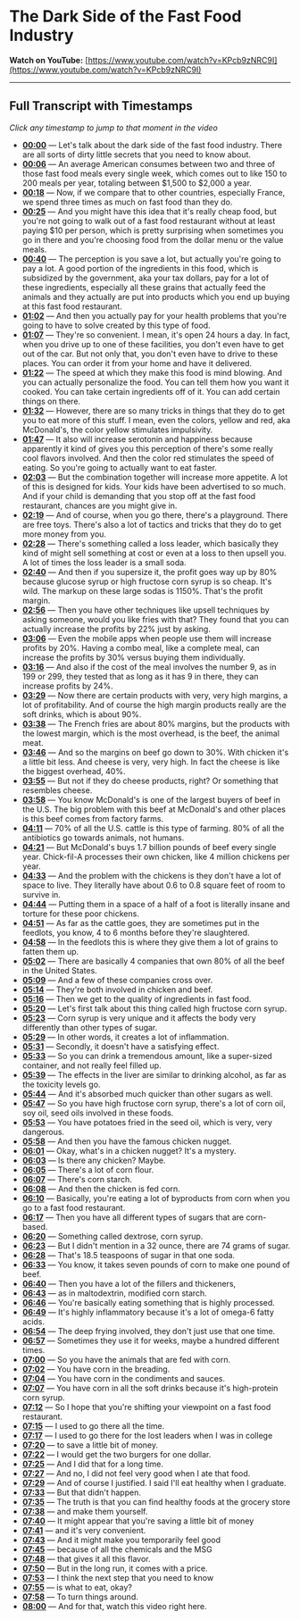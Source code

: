 # The Dark Side of the Fast Food Industry

**Watch on YouTube:** [https://www.youtube.com/watch?v=KPcb9zNRC9I](https://www.youtube.com/watch?v=KPcb9zNRC9I)

---

## Full Transcript with Timestamps

*Click any timestamp to jump to that moment in the video*

- **[00:00](https://www.youtube.com/watch?v=KPcb9zNRC9I&t=0s)** — Let's talk about the dark side of the fast food industry. There are all sorts of dirty little secrets that you need to know about.
- **[00:06](https://www.youtube.com/watch?v=KPcb9zNRC9I&t=6s)** — An average American consumes between two and three of those fast food meals every single week, which comes out to like 150 to 200 meals per year, totaling between $1,500 to $2,000 a year.
- **[00:18](https://www.youtube.com/watch?v=KPcb9zNRC9I&t=18s)** — Now, if we compare that to other countries, especially France, we spend three times as much on fast food than they do.
- **[00:25](https://www.youtube.com/watch?v=KPcb9zNRC9I&t=25s)** — And you might have this idea that it's really cheap food, but you're not going to walk out of a fast food restaurant without at least paying $10 per person, which is pretty surprising when sometimes you go in there and you're choosing food from the dollar menu or the value meals.
- **[00:40](https://www.youtube.com/watch?v=KPcb9zNRC9I&t=40s)** — The perception is you save a lot, but actually you're going to pay a lot. A good portion of the ingredients in this food, which is subsidized by the government, aka your tax dollars, pay for a lot of these ingredients, especially all these grains that actually feed the animals and they actually are put into products which you end up buying at this fast food restaurant.
- **[01:02](https://www.youtube.com/watch?v=KPcb9zNRC9I&t=62s)** — And then you actually pay for your health problems that you're going to have to solve created by this type of food.
- **[01:07](https://www.youtube.com/watch?v=KPcb9zNRC9I&t=67s)** — They're so convenient. I mean, it's open 24 hours a day. In fact, when you drive up to one of these facilities, you don't even have to get out of the car. But not only that, you don't even have to drive to these places. You can order it from your home and have it delivered.
- **[01:22](https://www.youtube.com/watch?v=KPcb9zNRC9I&t=82s)** — The speed at which they make this food is mind blowing. And you can actually personalize the food. You can tell them how you want it cooked. You can take certain ingredients off of it. You can add certain things on there.
- **[01:32](https://www.youtube.com/watch?v=KPcb9zNRC9I&t=92s)** — However, there are so many tricks in things that they do to get you to eat more of this stuff. I mean, even the colors, yellow and red, aka McDonald's, the color yellow stimulates impulsivity.
- **[01:47](https://www.youtube.com/watch?v=KPcb9zNRC9I&t=107s)** — It also will increase serotonin and happiness because apparently it kind of gives you this perception of there's some really cool flavors involved. And then the color red stimulates the speed of eating. So you're going to actually want to eat faster.
- **[02:03](https://www.youtube.com/watch?v=KPcb9zNRC9I&t=123s)** — But the combination together will increase more appetite. A lot of this is designed for kids. Your kids have been advertised to so much. And if your child is demanding that you stop off at the fast food restaurant, chances are you might give in.
- **[02:19](https://www.youtube.com/watch?v=KPcb9zNRC9I&t=139s)** — And of course, when you go there, there's a playground. There are free toys. There's also a lot of tactics and tricks that they do to get more money from you.
- **[02:28](https://www.youtube.com/watch?v=KPcb9zNRC9I&t=148s)** — There's something called a loss leader, which basically they kind of might sell something at cost or even at a loss to then upsell you. A lot of times the loss leader is a small soda.
- **[02:40](https://www.youtube.com/watch?v=KPcb9zNRC9I&t=160s)** — And then if you supersize it, the profit goes way up by 80% because glucose syrup or high fructose corn syrup is so cheap. It's wild. The markup on these large sodas is 1150%. That's the profit margin.
- **[02:56](https://www.youtube.com/watch?v=KPcb9zNRC9I&t=176s)** — Then you have other techniques like upsell techniques by asking someone, would you like fries with that? They found that you can actually increase the profits by 22% just by asking.
- **[03:06](https://www.youtube.com/watch?v=KPcb9zNRC9I&t=186s)** — Even the mobile apps when people use them will increase profits by 20%. Having a combo meal, like a complete meal, can increase the profits by 30% versus buying them individually.
- **[03:16](https://www.youtube.com/watch?v=KPcb9zNRC9I&t=196s)** — And also if the cost of the meal involves the number 9, as in 199 or 299, they tested that as long as it has 9 in there, they can increase profits by 24%.
- **[03:29](https://www.youtube.com/watch?v=KPcb9zNRC9I&t=209s)** — Now there are certain products with very, very high margins, a lot of profitability. And of course the high margin products really are the soft drinks, which is about 90%.
- **[03:38](https://www.youtube.com/watch?v=KPcb9zNRC9I&t=218s)** — The French fries are about 80% margins, but the products with the lowest margin, which is the most overhead, is the beef, the animal meat.
- **[03:46](https://www.youtube.com/watch?v=KPcb9zNRC9I&t=226s)** — And so the margins on beef go down to 30%. With chicken it's a little bit less. And cheese is very, very high. In fact the cheese is like the biggest overhead, 40%.
- **[03:55](https://www.youtube.com/watch?v=KPcb9zNRC9I&t=235s)** — But not if they do cheese products, right? Or something that resembles cheese.
- **[03:58](https://www.youtube.com/watch?v=KPcb9zNRC9I&t=238s)** — You know McDonald's is one of the largest buyers of beef in the U.S. The big problem with this beef at McDonald's and other places is this beef comes from factory farms.
- **[04:11](https://www.youtube.com/watch?v=KPcb9zNRC9I&t=251s)** — 70% of all the U.S. cattle is this type of farming. 80% of all the antibiotics go towards animals, not humans.
- **[04:21](https://www.youtube.com/watch?v=KPcb9zNRC9I&t=261s)** — But McDonald's buys 1.7 billion pounds of beef every single year. Chick-fil-A processes their own chicken, like 4 million chickens per year.
- **[04:33](https://www.youtube.com/watch?v=KPcb9zNRC9I&t=273s)** — And the problem with the chickens is they don't have a lot of space to live. They literally have about 0.6 to 0.8 square feet of room to survive in.
- **[04:44](https://www.youtube.com/watch?v=KPcb9zNRC9I&t=284s)** — Putting them in a space of a half of a foot is literally insane and torture for these poor chickens.
- **[04:51](https://www.youtube.com/watch?v=KPcb9zNRC9I&t=291s)** — As far as the cattle goes, they are sometimes put in the feedlots, you know, 4 to 6 months before they're slaughtered.
- **[04:58](https://www.youtube.com/watch?v=KPcb9zNRC9I&t=298s)** — In the feedlots this is where they give them a lot of grains to fatten them up.
- **[05:02](https://www.youtube.com/watch?v=KPcb9zNRC9I&t=302s)** — There are basically 4 companies that own 80% of all the beef in the United States.
- **[05:09](https://www.youtube.com/watch?v=KPcb9zNRC9I&t=309s)** — And a few of these companies cross over.
- **[05:14](https://www.youtube.com/watch?v=KPcb9zNRC9I&t=314s)** — They're both involved in chicken and beef.
- **[05:16](https://www.youtube.com/watch?v=KPcb9zNRC9I&t=316s)** — Then we get to the quality of ingredients in fast food.
- **[05:20](https://www.youtube.com/watch?v=KPcb9zNRC9I&t=320s)** — Let's first talk about this thing called high fructose corn syrup.
- **[05:23](https://www.youtube.com/watch?v=KPcb9zNRC9I&t=323s)** — Corn syrup is very unique and it affects the body very differently than other types of sugar.
- **[05:29](https://www.youtube.com/watch?v=KPcb9zNRC9I&t=329s)** — In other words, it creates a lot of inflammation.
- **[05:31](https://www.youtube.com/watch?v=KPcb9zNRC9I&t=331s)** — Secondly, it doesn't have a satisfying effect.
- **[05:33](https://www.youtube.com/watch?v=KPcb9zNRC9I&t=333s)** — So you can drink a tremendous amount, like a super-sized container, and not really feel filled up.
- **[05:39](https://www.youtube.com/watch?v=KPcb9zNRC9I&t=339s)** — The effects in the liver are similar to drinking alcohol, as far as the toxicity levels go.
- **[05:44](https://www.youtube.com/watch?v=KPcb9zNRC9I&t=344s)** — And it's absorbed much quicker than other sugars as well.
- **[05:47](https://www.youtube.com/watch?v=KPcb9zNRC9I&t=347s)** — So you have high fructose corn syrup, there's a lot of corn oil, soy oil, seed oils involved in these foods.
- **[05:53](https://www.youtube.com/watch?v=KPcb9zNRC9I&t=353s)** — You have potatoes fried in the seed oil, which is very, very dangerous.
- **[05:58](https://www.youtube.com/watch?v=KPcb9zNRC9I&t=358s)** — And then you have the famous chicken nugget.
- **[06:01](https://www.youtube.com/watch?v=KPcb9zNRC9I&t=361s)** — Okay, what's in a chicken nugget? It's a mystery.
- **[06:03](https://www.youtube.com/watch?v=KPcb9zNRC9I&t=363s)** — Is there any chicken? Maybe.
- **[06:05](https://www.youtube.com/watch?v=KPcb9zNRC9I&t=365s)** — There's a lot of corn flour.
- **[06:07](https://www.youtube.com/watch?v=KPcb9zNRC9I&t=367s)** — There's corn starch.
- **[06:08](https://www.youtube.com/watch?v=KPcb9zNRC9I&t=368s)** — And then the chicken is fed corn.
- **[06:10](https://www.youtube.com/watch?v=KPcb9zNRC9I&t=370s)** — Basically, you're eating a lot of byproducts from corn when you go to a fast food restaurant.
- **[06:17](https://www.youtube.com/watch?v=KPcb9zNRC9I&t=377s)** — Then you have all different types of sugars that are corn-based.
- **[06:20](https://www.youtube.com/watch?v=KPcb9zNRC9I&t=380s)** — Something called dextrose, corn syrup.
- **[06:23](https://www.youtube.com/watch?v=KPcb9zNRC9I&t=383s)** — But I didn't mention in a 32 ounce, there are 74 grams of sugar.
- **[06:28](https://www.youtube.com/watch?v=KPcb9zNRC9I&t=388s)** — That's 18.5 teaspoons of sugar in that one soda.
- **[06:33](https://www.youtube.com/watch?v=KPcb9zNRC9I&t=393s)** — You know, it takes seven pounds of corn to make one pound of beef.
- **[06:40](https://www.youtube.com/watch?v=KPcb9zNRC9I&t=400s)** — Then you have a lot of the fillers and thickeners,
- **[06:43](https://www.youtube.com/watch?v=KPcb9zNRC9I&t=403s)** — as in maltodextrin, modified corn starch.
- **[06:46](https://www.youtube.com/watch?v=KPcb9zNRC9I&t=406s)** — You're basically eating something that is highly processed.
- **[06:49](https://www.youtube.com/watch?v=KPcb9zNRC9I&t=409s)** — It's highly inflammatory because it's a lot of omega-6 fatty acids.
- **[06:54](https://www.youtube.com/watch?v=KPcb9zNRC9I&t=414s)** — The deep frying involved, they don't just use that one time.
- **[06:57](https://www.youtube.com/watch?v=KPcb9zNRC9I&t=417s)** — Sometimes they use it for weeks, maybe a hundred different times.
- **[07:00](https://www.youtube.com/watch?v=KPcb9zNRC9I&t=420s)** — So you have the animals that are fed with corn.
- **[07:02](https://www.youtube.com/watch?v=KPcb9zNRC9I&t=422s)** — You have corn in the breading.
- **[07:04](https://www.youtube.com/watch?v=KPcb9zNRC9I&t=424s)** — You have corn in the condiments and sauces.
- **[07:07](https://www.youtube.com/watch?v=KPcb9zNRC9I&t=427s)** — You have corn in all the soft drinks because it's high-protein corn syrup.
- **[07:12](https://www.youtube.com/watch?v=KPcb9zNRC9I&t=432s)** — So I hope that you're shifting your viewpoint on a fast food restaurant.
- **[07:15](https://www.youtube.com/watch?v=KPcb9zNRC9I&t=435s)** — I used to go there all the time.
- **[07:17](https://www.youtube.com/watch?v=KPcb9zNRC9I&t=437s)** — I used to go there for the lost leaders when I was in college
- **[07:20](https://www.youtube.com/watch?v=KPcb9zNRC9I&t=440s)** — to save a little bit of money.
- **[07:22](https://www.youtube.com/watch?v=KPcb9zNRC9I&t=442s)** — I would get the two burgers for one dollar.
- **[07:25](https://www.youtube.com/watch?v=KPcb9zNRC9I&t=445s)** — And I did that for a long time.
- **[07:27](https://www.youtube.com/watch?v=KPcb9zNRC9I&t=447s)** — And no, I did not feel very good when I ate that food.
- **[07:29](https://www.youtube.com/watch?v=KPcb9zNRC9I&t=449s)** — And of course I justified. I said I'll eat healthy when I graduate.
- **[07:33](https://www.youtube.com/watch?v=KPcb9zNRC9I&t=453s)** — But that didn't happen.
- **[07:35](https://www.youtube.com/watch?v=KPcb9zNRC9I&t=455s)** — The truth is that you can find healthy foods at the grocery store
- **[07:38](https://www.youtube.com/watch?v=KPcb9zNRC9I&t=458s)** — and make them yourself.
- **[07:40](https://www.youtube.com/watch?v=KPcb9zNRC9I&t=460s)** — It might appear that you're saving a little bit of money
- **[07:41](https://www.youtube.com/watch?v=KPcb9zNRC9I&t=461s)** — and it's very convenient.
- **[07:43](https://www.youtube.com/watch?v=KPcb9zNRC9I&t=463s)** — And it might make you temporarily feel good
- **[07:45](https://www.youtube.com/watch?v=KPcb9zNRC9I&t=465s)** — because of all the chemicals and the MSG
- **[07:48](https://www.youtube.com/watch?v=KPcb9zNRC9I&t=468s)** — that gives it all this flavor.
- **[07:50](https://www.youtube.com/watch?v=KPcb9zNRC9I&t=470s)** — But in the long run, it comes with a price.
- **[07:53](https://www.youtube.com/watch?v=KPcb9zNRC9I&t=473s)** — I think the next step that you need to know
- **[07:55](https://www.youtube.com/watch?v=KPcb9zNRC9I&t=475s)** — is what to eat, okay?
- **[07:58](https://www.youtube.com/watch?v=KPcb9zNRC9I&t=478s)** — To turn things around.
- **[08:00](https://www.youtube.com/watch?v=KPcb9zNRC9I&t=480s)** — And for that, watch this video right here.
